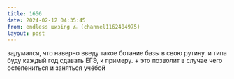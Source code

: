 ```yaml
---
title: 1656
date: 2024-02-12 04:35:45
from: endless шизing ⍼ (channel1162404975)
layout: post
---
```


задумался, что наверно введу такое ботание базы в свою рутину. и типа буду каждый год сдавать ЕГЭ, к примеру. + это позволит в случае чего остепениться и заняться учёбой
